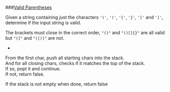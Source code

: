 ###[Valid Parentheses](http://leetcode.com/onlinejudge#question_20)

Given a string containing just the characters `'('`, `')'`, `'{'`, `'}'`, `'['` and `']'`, determine if the input string is valid.

The brackets must close in the correct order, `"()"` and `"()[]{}"` are all valid but `"(]"` and `"([)]"` are not.

-

From the first char, push all starting chars into the stack.  
And for all closing chars, checks if it matches the top of the stack.   
If so, popt it and continue.  
If not, return false.  

If the stack is not empty when done, return false

